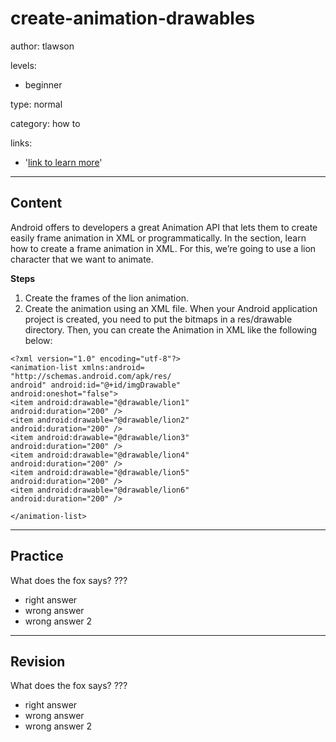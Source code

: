 # create-animation-drawables
author: tlawson

levels:

  - beginner

type: normal

category: how to

links:

  - '[link to learn more](https://enki.com)'

---
## Content

Android offers to developers a great Animation API that lets them to create easily frame animation in XML or programmatically. In the section, learn how to create a frame animation in XML. For this, we’re going to use a lion character that we want to animate.

**Steps**
1. Create the frames of the lion animation. 
2. Create the animation using an XML file. 
When your Android application project is created, you need to put the bitmaps in a res/drawable directory. Then, you can create the Animation in XML like the following below:

```
<?xml version="1.0" encoding="utf-8"?>
<animation-list xmlns:android=
"http://schemas.android.com/apk/res/
android" android:id="@+id/imgDrawable"
android:oneshot="false">
<item android:drawable="@drawable/lion1" 
android:duration="200" />
<item android:drawable="@drawable/lion2" 
android:duration="200" />
<item android:drawable="@drawable/lion3" 
android:duration="200" />
<item android:drawable="@drawable/lion4" 
android:duration="200" />
<item android:drawable="@drawable/lion5" 
android:duration="200" />
<item android:drawable="@drawable/lion6" 
android:duration="200" />

</animation-list>

```

---
## Practice

What does the fox says?
???

* right answer
* wrong answer
* wrong answer 2

---
## Revision

What does the fox says?
???

* right answer
* wrong answer
* wrong answer 2
